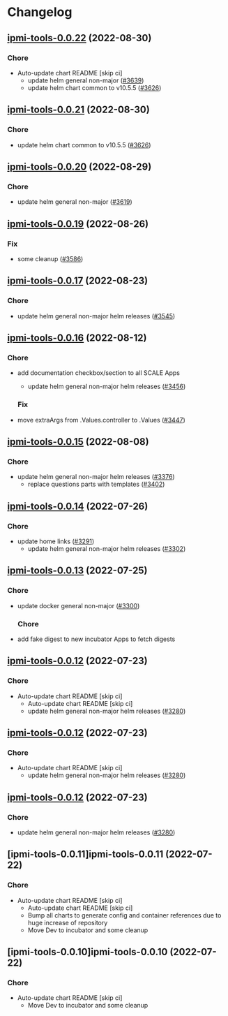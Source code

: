 # Changelog



## [ipmi-tools-0.0.22](https://github.com/truecharts/charts/compare/ipmi-tools-0.0.20...ipmi-tools-0.0.22) (2022-08-30)

### Chore

- Auto-update chart README [skip ci]
  - update helm general non-major ([#3639](https://github.com/truecharts/charts/issues/3639))
  - update helm chart common to v10.5.5 ([#3626](https://github.com/truecharts/charts/issues/3626))




## [ipmi-tools-0.0.21](https://github.com/truecharts/charts/compare/ipmi-tools-0.0.20...ipmi-tools-0.0.21) (2022-08-30)

### Chore

- update helm chart common to v10.5.5 ([#3626](https://github.com/truecharts/charts/issues/3626))




## [ipmi-tools-0.0.20](https://github.com/truecharts/charts/compare/ipmi-tools-0.0.19...ipmi-tools-0.0.20) (2022-08-29)

### Chore

- update helm general non-major ([#3619](https://github.com/truecharts/charts/issues/3619))




## [ipmi-tools-0.0.19](https://github.com/truecharts/charts/compare/ipmi-tools-0.0.17...ipmi-tools-0.0.19) (2022-08-26)

### Fix

- some cleanup ([#3586](https://github.com/truecharts/charts/issues/3586))




## [ipmi-tools-0.0.17](https://github.com/truecharts/charts/compare/ipmi-tools-0.0.16...ipmi-tools-0.0.17) (2022-08-23)

### Chore

- update helm general non-major helm releases ([#3545](https://github.com/truecharts/charts/issues/3545))




## [ipmi-tools-0.0.16](https://github.com/truecharts/charts/compare/ipmi-tools-0.0.15...ipmi-tools-0.0.16) (2022-08-12)

### Chore

- add documentation checkbox/section to all SCALE Apps
  - update helm general non-major helm releases ([#3456](https://github.com/truecharts/charts/issues/3456))

  ### Fix

- move extraArgs from .Values.controller to .Values ([#3447](https://github.com/truecharts/charts/issues/3447))




## [ipmi-tools-0.0.15](https://github.com/truecharts/charts/compare/ipmi-tools-0.0.14...ipmi-tools-0.0.15) (2022-08-08)

### Chore

- update helm general non-major helm releases ([#3376](https://github.com/truecharts/charts/issues/3376))
  - replace questions parts with templates ([#3402](https://github.com/truecharts/charts/issues/3402))




## [ipmi-tools-0.0.14](https://github.com/truecharts/apps/compare/ipmi-tools-0.0.13...ipmi-tools-0.0.14) (2022-07-26)

### Chore

- update home links ([#3291](https://github.com/truecharts/apps/issues/3291))
  - update helm general non-major helm releases ([#3302](https://github.com/truecharts/apps/issues/3302))




## [ipmi-tools-0.0.13](https://github.com/truecharts/apps/compare/ipmi-tools-0.0.12...ipmi-tools-0.0.13) (2022-07-25)

### Chore

- update docker general non-major ([#3300](https://github.com/truecharts/apps/issues/3300))

  ### Chore

- add fake digest to new incubator Apps to fetch digests




## [ipmi-tools-0.0.12](https://github.com/truecharts/apps/compare/ipmi-tools-0.0.11...ipmi-tools-0.0.12) (2022-07-23)

### Chore

- Auto-update chart README [skip ci]
  - Auto-update chart README [skip ci]
  - update helm general non-major helm releases ([#3280](https://github.com/truecharts/apps/issues/3280))




## [ipmi-tools-0.0.12](https://github.com/truecharts/apps/compare/ipmi-tools-0.0.11...ipmi-tools-0.0.12) (2022-07-23)

### Chore

- Auto-update chart README [skip ci]
  - update helm general non-major helm releases ([#3280](https://github.com/truecharts/apps/issues/3280))




## [ipmi-tools-0.0.12](https://github.com/truecharts/apps/compare/ipmi-tools-0.0.11...ipmi-tools-0.0.12) (2022-07-23)

### Chore

- update helm general non-major helm releases ([#3280](https://github.com/truecharts/apps/issues/3280))




## [ipmi-tools-0.0.11]ipmi-tools-0.0.11 (2022-07-22)

### Chore

- Auto-update chart README [skip ci]
  - Auto-update chart README [skip ci]
  - Bump all charts to generate config and container references due to huge increase of repository
  - Move Dev to incubator and some cleanup




## [ipmi-tools-0.0.10]ipmi-tools-0.0.10 (2022-07-22)

### Chore

- Auto-update chart README [skip ci]
  - Move Dev to incubator and some cleanup
